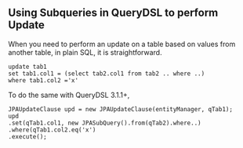 ## Using Subqueries in QueryDSL to perform Update
When you need to perform an update on a table based on values from another table, in plain SQL, it is straightforward.
```
update tab1
set tab1.col1 = (select tab2.col1 from tab2 .. where ..)
where tab1.col2 ='x'
```

To do the same with QueryDSL 3.1.1+,
```
JPAUpdateClause upd = new JPAUpdateClause(entityManager, qTab1);
upd
.set(qTab1.col1, new JPASubQuery().from(qTab2).where..)
.where(qTab1.col2.eq('x')
.execute();
```
